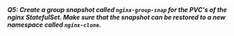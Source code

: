 </br>

##### Q5: Create a group snapshot called `nginx-group-snap` for the PVC's of the nginx StatefulSet. Make sure that the snapshot can be restored to a new namespace called `nginx-clone`.
